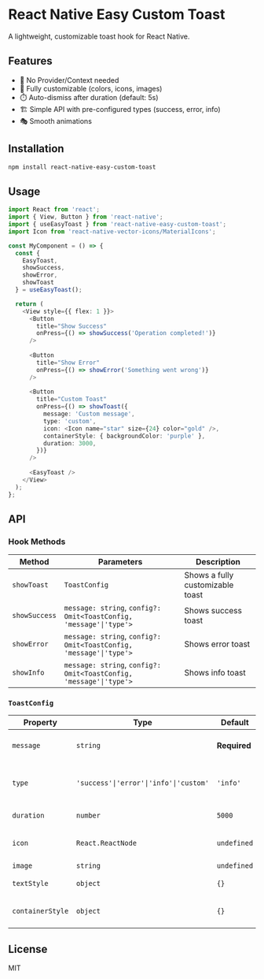 # React Native Easy Custom Toast

A lightweight, customizable toast hook for React Native.

## Features

- 🚀 No Provider/Context needed
- 🎨 Fully customizable (colors, icons, images)
- ⏱️ Auto-dismiss after duration (default: 5s)
- 🏗️ Simple API with pre-configured types (success, error, info)
- 🎭 Smooth animations

## Installation

```bash
npm install react-native-easy-custom-toast

```

## Usage

```typescript
import React from 'react';
import { View, Button } from 'react-native';
import { useEasyToast } from 'react-native-easy-custom-toast';
import Icon from 'react-native-vector-icons/MaterialIcons';

const MyComponent = () => {
  const { 
    EasyToast,
    showSuccess,
    showError,
    showToast
  } = useEasyToast();

  return (
    <View style={{ flex: 1 }}>
      <Button
        title="Show Success"
        onPress={() => showSuccess('Operation completed!')}
      />
      
      <Button
        title="Show Error"
        onPress={() => showError('Something went wrong')}
      />
      
      <Button
        title="Custom Toast"
        onPress={() => showToast({
          message: 'Custom message',
          type: 'custom',
          icon: <Icon name="star" size={24} color="gold" />,
          containerStyle: { backgroundColor: 'purple' },
          duration: 3000,
        })}
      />
      
      <EasyToast />
    </View>
  );
};
```

## API

### Hook Methods
| Method        | Parameters                          | Description                     |
|---------------|------------------------------------|---------------------------------|
| `showToast`   | `ToastConfig`                      | Shows a fully customizable toast |
| `showSuccess` | `message: string`, `config?: Omit<ToastConfig, 'message'\|'type'>` | Shows success toast |
| `showError`   | `message: string`, `config?: Omit<ToastConfig, 'message'\|'type'>` | Shows error toast |
| `showInfo`    | `message: string`, `config?: Omit<ToastConfig, 'message'\|'type'>` | Shows info toast |

### `ToastConfig`
| Property         | Type               | Default     | Description                      |
|------------------|--------------------|-------------|----------------------------------|
| `message`        | `string`           | **Required**| Toast message text               |
| `type`           | `'success'\|'error'\|'info'\|'custom'` | `'info'` | Toast type (affects default color) |
| `duration`       | `number`           | `5000`      | Duration in milliseconds         |
| `icon`           | `React.ReactNode`  | `undefined` | Custom icon component            |
| `image`          | `string`           | `undefined` | Image URL                        |
| `textStyle`      | `object`           | `{}`        | Custom text styles               |
| `containerStyle` | `object`           | `{}`        | Custom container styles          |

## License

MIT
